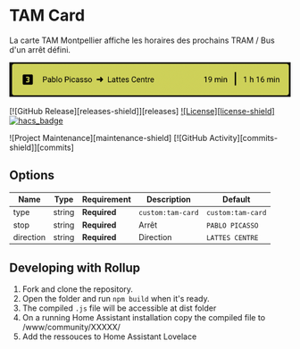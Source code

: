# TAM Card

La carte TAM Montpellier affiche les horaires des prochains TRAM / Bus d'un arrêt défini.

![Screenshot](/screenshot.png?raw=true 'Example Card')

[![GitHub Release][releases-shield]][releases]
[![License][license-shield]](LICENSE.md)
[![hacs_badge](https://img.shields.io/badge/HACS-Default-orange.svg?style=for-the-badge)](https://github.com/custom-components/hacs)


![Project Maintenance][maintenance-shield]
[![GitHub Activity][commits-shield]][commits]

## Options

| Name      | Type    | Requirement  | Description        | Default           |
| --------- | ------- | ------------ | ------------------ | ----------------- |
| type      | string  | **Required** | `custom:tam-card`  | `custom:tam-card` |
| stop      | string  | **Required** | Arrêt              | `PABLO PICASSO`   |
| direction | string  | **Required** | Direction          | `LATTES CENTRE`   |

## Developing with Rollup

1. Fork and clone the repository.
2. Open the folder and run `npm build` when it's ready.
3. The compiled `.js` file will be accessible at dist folder
4. On a running Home Assistant installation copy the compiled file to /www/community/XXXXX/
5. Add the ressouces to Home Assistant Lovelace
